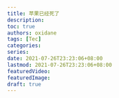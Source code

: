 ```yaml
---
title: 苹果已经死了
description:
toc: true
authors: oxidane
tags: [Tec]
categories: 
series: 
date: 2021-07-26T23:23:06+08:00
lastmod: 2021-07-26T23:23:06+08:00
featuredVideo:
featuredImage:
draft: true
---
```


## 